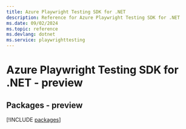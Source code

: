 ```yaml
---
title: Azure Playwright Testing SDK for .NET
description: Reference for Azure Playwright Testing SDK for .NET
ms.date: 09/02/2024
ms.topic: reference
ms.devlang: dotnet
ms.service: playwrighttesting
---
```

# Azure Playwright Testing SDK for .NET - preview
## Packages - preview
[!INCLUDE [packages](playwright-testing-index.md)]